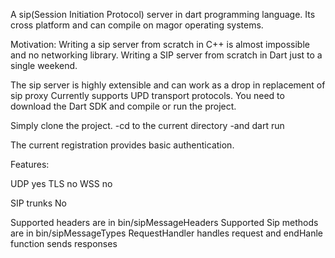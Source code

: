 A sip(Session Initiation Protocol) server in dart programming language. Its cross platform and can compile on magor operating systems.

Motivation: Writing a sip server from scratch in C++ is almost impossible and no networking library. Writing a SIP server from scratch in Dart just to a single weekend.

The sip server is highly extensible and can work as a drop in replacement of sip proxy
Currently supports UPD transport protocols. You need to download the Dart SDK and compile or run the project.

Simply clone the project.
-cd to the current directory
-and dart run 

The current registration provides basic authentication.

Features:

UDP yes
TLS no
WSS no

SIP trunks No

Supported headers are in bin/sipMessageHeaders
Supported Sip methods are in bin/sipMessageTypes
RequestHandler handles request and endHanle function sends responses